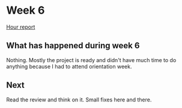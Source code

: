 # Week 6  

[Hour report](https://github.com/uberballo/MapGenerator/blob/master/documentation/hour_report.md)

## What has happened during week 6   

Nothing. Mostly the project is ready and didn't have much time to do anything because I had to attend orientation week.


## Next 
Read the review and think on it. Small fixes here and there. 
